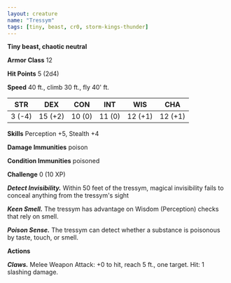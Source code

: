 ```yaml
---
layout: creature
name: "Tressym"
tags: [tiny, beast, cr0, storm-kings-thunder]
---
```


**Tiny beast, chaotic neutral**

**Armor Class** 12

**Hit Points** 5 (2d4)

**Speed** 40 ft., climb 30 ft., fly 40' ft.

|   STR   |   DEX   |   CON   |   INT   |   WIS   |   CHA   |
|:-----:|:-----:|:-----:|:-----:|:-----:|:-----:|
| 3 (-4) | 15 (+2) | 10 (0) | 11 (0) | 12 (+1) | 12 (+1) |

**Skills** Perception +5, Stealth +4

**Damage Immunities** poison

**Condition Immunities** poisoned

**Challenge** 0 (10 XP)

***Detect Invisibility.*** Within 50 feet of the tressym, magical invisibility fails to conceal anything from the tressym's sight

***Keen Smell.*** The tressym has advantage on Wisdom (Perception) checks that rely on smell.

***Poison Sense.*** The tressym can detect whether a substance is poisonous by taste, touch, or smell.

**Actions**

***Claws.*** Melee Weapon Attack: +0 to hit, reach 5 ft., one target. Hit: 1 slashing damage.

